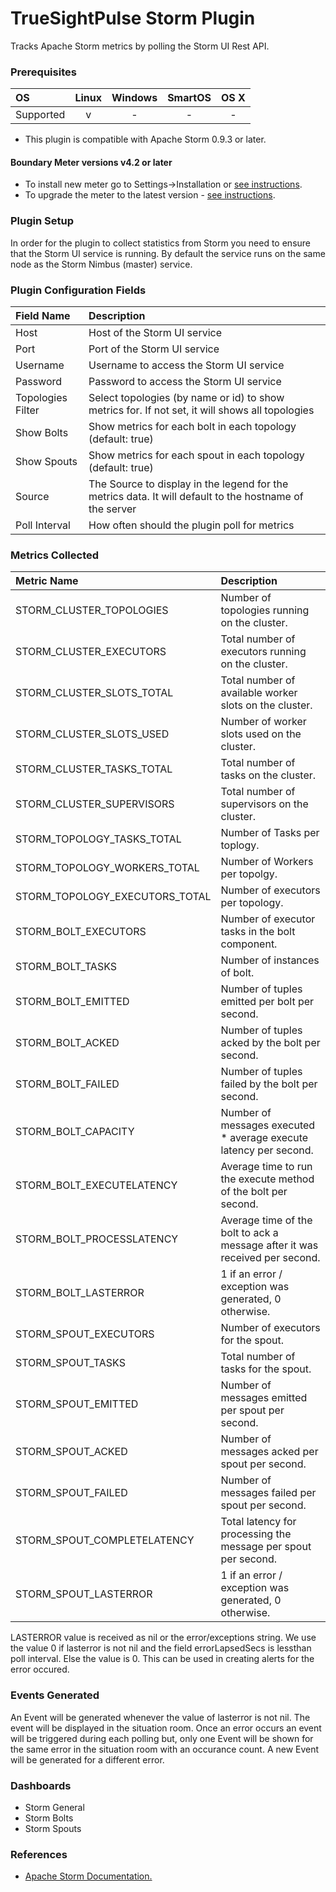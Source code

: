 # TrueSightPulse Storm Plugin

Tracks Apache Storm metrics by polling the Storm UI Rest API.

### Prerequisites

|     OS    | Linux | Windows | SmartOS | OS X |
|:----------|:-----:|:-------:|:-------:|:----:|
| Supported |   v   |    -    |    -    |  -   |

* This plugin is compatible with Apache Storm 0.9.3 or later.

#### Boundary Meter versions v4.2 or later

- To install new meter go to Settings->Installation or [see instructions](https://help.boundary.com/hc/en-us/sections/200634331-Installation).
- To upgrade the meter to the latest version - [see instructions](https://help.boundary.com/hc/en-us/articles/201573102-Upgrading-the-Boundary-Meter).

### Plugin Setup

In order for the plugin to collect statistics from Storm you need to ensure that the Storm UI service is running. By default the service runs on the same node as the Storm Nimbus (master) service.

### Plugin Configuration Fields

|Field Name    | Description                                                                                              |
|:-------------|:---------------------------------------------------------------------------------------------------------|
| Host          | Host of the Storm UI service |
| Port          | Port of the Storm UI service |
| Username      | Username to access the Storm UI service |
| Password      | Password to access the Storm UI service |
| Topologies Filter | Select topologies (by name or id) to show metrics for. If not set, it will shows all topologies |
| Show Bolts          | Show metrics for each bolt in each topology (default: true)                            |
| Show Spouts         | Show metrics for each spout in each topology (default: true) |                           
| Source        | The Source to display in the legend for the metrics data.  It will default to the hostname of the server |
| Poll Interval | How often should the plugin poll for metrics |

### Metrics Collected

|Metric Name                    |Description                                                                 |
|:------------------------------|:---------------------------------------------------------------------------|
|STORM_CLUSTER_TOPOLOGIES       |Number of topologies running on the cluster.                                |
|STORM_CLUSTER_EXECUTORS        |Total number of executors running on the cluster.                           |
|STORM_CLUSTER_SLOTS_TOTAL      |Total number of available worker slots on the cluster.                      |
|STORM_CLUSTER_SLOTS_USED       |Number of worker slots used on the cluster.                                 |
|STORM_CLUSTER_TASKS_TOTAL      |Total number of tasks on the cluster.                                       |
|STORM_CLUSTER_SUPERVISORS      |Total number of supervisors on the cluster.			             |
|STORM_TOPOLOGY_TASKS_TOTAL     |Number of Tasks per toplogy.                                                |
|STORM_TOPOLOGY_WORKERS_TOTAL   |Number of Workers per topolgy.                                              |
|STORM_TOPOLOGY_EXECUTORS_TOTAL |Number of executors per topology.                                           |
|STORM_BOLT_EXECUTORS           |Number of executor tasks in the bolt component.                             |
|STORM_BOLT_TASKS               |Number of instances of bolt.                                                |
|STORM_BOLT_EMITTED             |Number of tuples emitted per bolt per second.                               |
|STORM_BOLT_ACKED               |Number of tuples acked by the bolt per second.                              |
|STORM_BOLT_FAILED              |Number of tuples failed by the bolt per second.                             |
|STORM_BOLT_CAPACITY            |Number of messages executed * average execute latency per second.           |
|STORM_BOLT_EXECUTELATENCY      |Average time to run the execute method of the bolt per second.              |
|STORM_BOLT_PROCESSLATENCY      |Average time of the bolt to ack a message after it was received per second. |
|STORM_BOLT_LASTERROR           |1 if an error / exception was generated, 0 otherwise.                       |
|STORM_SPOUT_EXECUTORS          |Number of executors for the spout.                                          |
|STORM_SPOUT_TASKS              |Total number of tasks for the spout.                                        |
|STORM_SPOUT_EMITTED            |Number of messages emitted per spout per second.                            |
|STORM_SPOUT_ACKED              |Number of messages acked per spout per second.                              |
|STORM_SPOUT_FAILED             |Number of messages failed per spout per second.                             |
|STORM_SPOUT_COMPLETELATENCY    |Total latency for processing the message per spout per second.              |
|STORM_SPOUT_LASTERROR          |1 if an error / exception was generated, 0 otherwise.                       |

LASTERROR value is received as nil or the error/exceptions string. We use the value 0 if lasterror is not nil and the field errorLapsedSecs is lessthan poll interval. Else the value is 0. This can be used in creating alerts for the error occured.

### Events Generated

An Event will be generated whenever the value of lasterror is not nil. The event will be displayed in the situation room. Once an error occurs an event will be triggered during each polling but, only one Event will be shown for the same error in the situation room with an occurance count. A new Event will be generated for a different error.

### Dashboards

- Storm General
- Storm Bolts
- Storm Spouts

### References
- [Apache Storm Documentation.](http://storm.apache.org/documentation.html)
